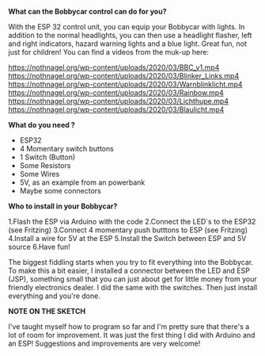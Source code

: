 **What can the Bobbycar control can do for you?**

With the ESP 32 control unit, you can equip your Bobbycar with lights. In addition to the normal headlights, you can then use a headlight flasher, left and right indicators, hazard warning lights and a blue light. Great fun, not just for children!
You can find a videos from the muk-up here:

https://nothnagel.org/wp-content/uploads/2020/03/BBC_v1.mp4
https://nothnagel.org/wp-content/uploads/2020/03/Blinker_Links.mp4
https://nothnagel.org/wp-content/uploads/2020/03/Warnblinklicht.mp4
https://nothnagel.org/wp-content/uploads/2020/03/Rainbow.mp4
https://nothnagel.org/wp-content/uploads/2020/03/Lichthupe.mp4
https://nothnagel.org/wp-content/uploads/2020/03/Blaulicht.mp4

**What do you need ?**
- ESP32
- 4 Momentary switch buttons
- 1 Switch (Button)
- Some Resistors
- Some Wires
- 5V, as an example from an powerbank
- Maybe some connectors

**Who to install in your Bobbycar?**

1.Flash the ESP via Arduino with the code
2.Connect the LED´s to the ESP32 (see Fritzing)
3.Connect 4 momentary push butttons to ESP (see Fritzing)
4.Install a wire for 5V at the ESP
5.Install the Switch between ESP and 5V source
6.Have fun!

The biggest fiddling starts when you try to fit everything into the Bobbycar. To make this a bit easier, I installed a connector between the LED and ESP (JSP), something small that you can just about get for little money from your friendly electronics dealer. I did the same with the switches. Then just install everything and you're done.


**NOTE ON THE SKETCH**

I've taught myself how to program so far and I'm pretty sure that there's a lot of room for improvement. It was just the first thing I did with Arduino and an ESP! Suggestions and improvements are very welcome!
